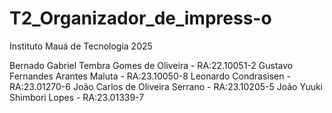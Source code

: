# T2_Organizador_de_impress-o
Instituto Mauá de Tecnologia 2025

Bernado
Gabriel Tembra Gomes de Oliveira - RA:22.10051-2 
Gustavo Fernandes Arantes Maluta - RA:23.10050-8 
Leonardo Condrasisen - RA:23.01270-6 
João Carlos de Oliveira Serrano - RA:23.10205-5 
João Yuuki Shimbori Lopes - RA:23.01339-7
